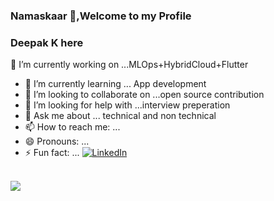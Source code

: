 ### Namaskaar 🙏,Welcome to my Profile
### Deepak K here 

<!--
**deepakkapse/deepakkapse** is a ✨ _special_ ✨ repository because its `README.md` (this file) appears on your GitHub profile.



- 
-->
🔭 I’m currently working on ...MLOps+HybridCloud+Flutter
- 🌱 I’m currently learning ... App development
- 👯 I’m looking to collaborate on ...open source contribution
- 🤔 I’m looking for help with ...interview preperation
- 💬 Ask me about ... technical and non technical
- 📫 How to reach me: ... 
- 😄 Pronouns: ...
- ⚡ Fun fact: ...
[![LinkedIn](https://img.shields.io/badge/-LinkedIn-black.svg?style=flat-square&logo=linkedin&&color=#81170D)](https://www.linkedin.com/in/deepak-k-31a414172/)
<br>
<img src='https://github-readme-stats.vercel.app/api?username=deepakkapse&&show_icons=true&title_color=#81170D&icon_color=#81170D&text_color=000000&bg_color=F8E9FA'>
